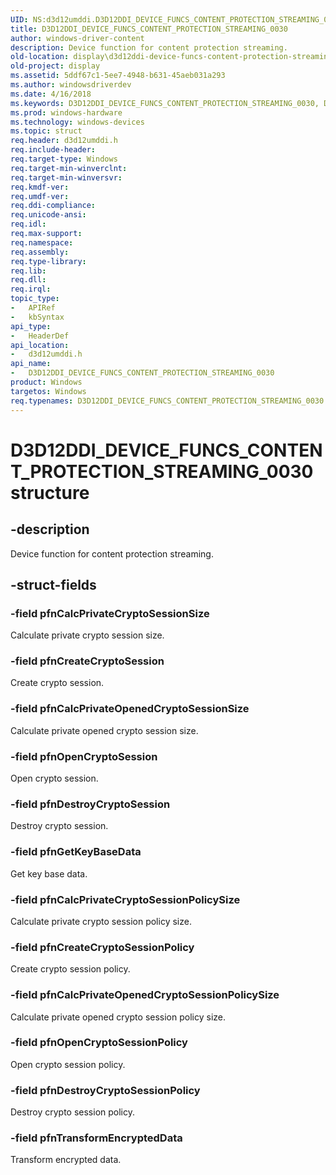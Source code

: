 ```yaml
---
UID: NS:d3d12umddi.D3D12DDI_DEVICE_FUNCS_CONTENT_PROTECTION_STREAMING_0030
title: D3D12DDI_DEVICE_FUNCS_CONTENT_PROTECTION_STREAMING_0030
author: windows-driver-content
description: Device function for content protection streaming.
old-location: display\d3d12ddi-device-funcs-content-protection-streaming-0030.htm
old-project: display
ms.assetid: 5ddf67c1-5ee7-4948-b631-45aeb031a293
ms.author: windowsdriverdev
ms.date: 4/16/2018
ms.keywords: D3D12DDI_DEVICE_FUNCS_CONTENT_PROTECTION_STREAMING_0030, D3D12DDI_DEVICE_FUNCS_CONTENT_PROTECTION_STREAMING_0030 structure [Display Devices], d3d12umddi/D3D12DDI_DEVICE_FUNCS_CONTENT_PROTECTION_STREAMING_0030, display.d3d12ddi-device-funcs-content-protection-streaming-0030
ms.prod: windows-hardware
ms.technology: windows-devices
ms.topic: struct
req.header: d3d12umddi.h
req.include-header: 
req.target-type: Windows
req.target-min-winverclnt: 
req.target-min-winversvr: 
req.kmdf-ver: 
req.umdf-ver: 
req.ddi-compliance: 
req.unicode-ansi: 
req.idl: 
req.max-support: 
req.namespace: 
req.assembly: 
req.type-library: 
req.lib: 
req.dll: 
req.irql: 
topic_type:
-	APIRef
-	kbSyntax
api_type:
-	HeaderDef
api_location:
-	d3d12umddi.h
api_name:
-	D3D12DDI_DEVICE_FUNCS_CONTENT_PROTECTION_STREAMING_0030
product: Windows
targetos: Windows
req.typenames: D3D12DDI_DEVICE_FUNCS_CONTENT_PROTECTION_STREAMING_0030
---
```


# D3D12DDI_DEVICE_FUNCS_CONTENT_PROTECTION_STREAMING_0030 structure


## -description


Device function for content protection streaming.


## -struct-fields




### -field pfnCalcPrivateCryptoSessionSize

Calculate private crypto session size.


### -field pfnCreateCryptoSession

Create crypto session.


### -field pfnCalcPrivateOpenedCryptoSessionSize

Calculate private opened crypto session size.


### -field pfnOpenCryptoSession

Open crypto session.


### -field pfnDestroyCryptoSession

Destroy crypto session.


### -field pfnGetKeyBaseData

Get key base data.


### -field pfnCalcPrivateCryptoSessionPolicySize

Calculate private crypto session policy size.


### -field pfnCreateCryptoSessionPolicy

Create crypto session policy.


### -field pfnCalcPrivateOpenedCryptoSessionPolicySize

Calculate private opened crypto session policy size.


### -field pfnOpenCryptoSessionPolicy

Open crypto session policy.


### -field pfnDestroyCryptoSessionPolicy

Destroy crypto session policy.


### -field pfnTransformEncryptedData

Transform encrypted data.

